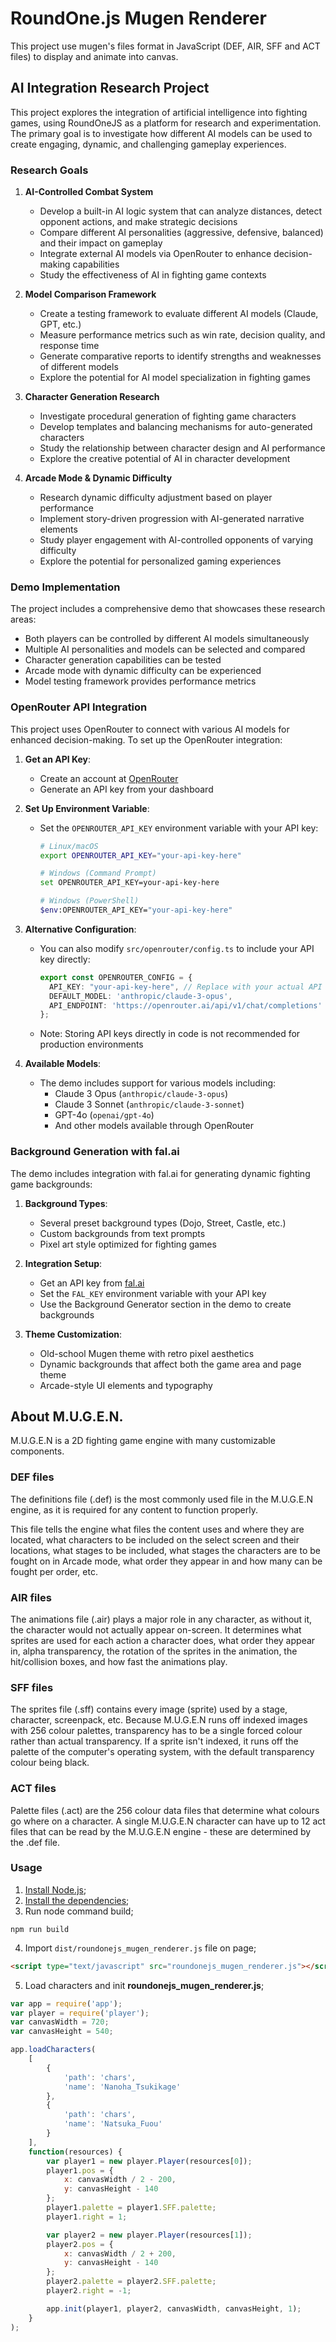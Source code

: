# RoundOne.js Mugen Renderer

This project use mugen's files format in JavaScript (DEF, AIR, SFF and ACT files) to display and animate into canvas.

## AI Integration Research Project

This project explores the integration of artificial intelligence into fighting games, using RoundOneJS as a platform for research and experimentation. The primary goal is to investigate how different AI models can be used to create engaging, dynamic, and challenging gameplay experiences.

### Research Goals

1. **AI-Controlled Combat System**
   - Develop a built-in AI logic system that can analyze distances, detect opponent actions, and make strategic decisions
   - Compare different AI personalities (aggressive, defensive, balanced) and their impact on gameplay
   - Integrate external AI models via OpenRouter to enhance decision-making capabilities
   - Study the effectiveness of AI in fighting game contexts

2. **Model Comparison Framework**
   - Create a testing framework to evaluate different AI models (Claude, GPT, etc.)
   - Measure performance metrics such as win rate, decision quality, and response time
   - Generate comparative reports to identify strengths and weaknesses of different models
   - Explore the potential for AI model specialization in fighting games

3. **Character Generation Research**
   - Investigate procedural generation of fighting game characters
   - Develop templates and balancing mechanisms for auto-generated characters
   - Study the relationship between character design and AI performance
   - Explore the creative potential of AI in character development

4. **Arcade Mode & Dynamic Difficulty**
   - Research dynamic difficulty adjustment based on player performance
   - Implement story-driven progression with AI-generated narrative elements
   - Study player engagement with AI-controlled opponents of varying difficulty
   - Explore the potential for personalized gaming experiences

### Demo Implementation

The project includes a comprehensive demo that showcases these research areas:
- Both players can be controlled by different AI models simultaneously
- Multiple AI personalities and models can be selected and compared
- Character generation capabilities can be tested
- Arcade mode with dynamic difficulty can be experienced
- Model testing framework provides performance metrics

### OpenRouter API Integration

This project uses OpenRouter to connect with various AI models for enhanced decision-making. To set up the OpenRouter integration:

1. **Get an API Key**:
   - Create an account at [OpenRouter](https://openrouter.ai/)
   - Generate an API key from your dashboard

2. **Set Up Environment Variable**:
   - Set the `OPENROUTER_API_KEY` environment variable with your API key:
     ```bash
     # Linux/macOS
     export OPENROUTER_API_KEY="your-api-key-here"
     
     # Windows (Command Prompt)
     set OPENROUTER_API_KEY=your-api-key-here
     
     # Windows (PowerShell)
     $env:OPENROUTER_API_KEY="your-api-key-here"
     ```

3. **Alternative Configuration**:
   - You can also modify `src/openrouter/config.ts` to include your API key directly:
     ```typescript
     export const OPENROUTER_CONFIG = {
       API_KEY: "your-api-key-here", // Replace with your actual API key
       DEFAULT_MODEL: 'anthropic/claude-3-opus',
       API_ENDPOINT: 'https://openrouter.ai/api/v1/chat/completions'
     };
     ```
   - Note: Storing API keys directly in code is not recommended for production environments

4. **Available Models**:
   - The demo includes support for various models including:
     - Claude 3 Opus (`anthropic/claude-3-opus`)
     - Claude 3 Sonnet (`anthropic/claude-3-sonnet`)
     - GPT-4o (`openai/gpt-4o`)
     - And other models available through OpenRouter

### Background Generation with fal.ai

The demo includes integration with fal.ai for generating dynamic fighting game backgrounds:

1. **Background Types**:
   - Several preset background types (Dojo, Street, Castle, etc.)
   - Custom backgrounds from text prompts
   - Pixel art style optimized for fighting games

2. **Integration Setup**:
   - Get an API key from [fal.ai](https://fal.ai/)
   - Set the `FAL_KEY` environment variable with your API key
   - Use the Background Generator section in the demo to create backgrounds

3. **Theme Customization**:
   - Old-school Mugen theme with retro pixel aesthetics
   - Dynamic backgrounds that affect both the game area and page theme
   - Arcade-style UI elements and typography

## About M.U.G.E.N.

M.U.G.E.N is a 2D fighting game engine with many customizable components.

### DEF files

The definitions file (.def) is the most commonly used file in the M.U.G.E.N engine, as it is required for any content to function properly.

This file tells the engine what files the content uses and where they are located, what characters to be included on the select screen and their locations, what stages to be included, what stages the characters are to be fought on in Arcade mode, what order they appear in and how many can be fought per order, etc. 

### AIR files

The animations file (.air) plays a major role in any character, as without it, the character would not actually appear on-screen. It determines what sprites are used for each action a character does, what order they appear in, alpha transparency, the rotation of the sprites in the animation, the hit/collision boxes, and how fast the animations play. 

### SFF files

The sprites file (.sff) contains every image (sprite) used by a stage, character, screenpack, etc. Because M.U.G.E.N runs off indexed images with 256 colour palettes, transparency has to be a single forced colour rather than actual transparency. If a sprite isn't indexed, it runs off the palette of the computer's operating system, with the default transparency colour being black. 

### ACT files

Palette files (.act) are the 256 colour data files that determine what colours go where on a character. A single M.U.G.E.N character can have up to 12 act files that can be read by the M.U.G.E.N engine - these are determined by the .def file. 

### Usage

1. [Install Node.js](https://nodejs.org/en/download/package-manager/);
2. [Install the dependencies](https://docs.npmjs.com/cli/install);
3. Run node command build;
```
npm run build
```
4. Import `dist/roundonejs_mugen_renderer.js` file on page;
```html
<script type="text/javascript" src="roundonejs_mugen_renderer.js"></script>
```
5. Load characters and init **roundonejs_mugen_renderer.js**;
```js
var app = require('app');
var player = require('player');
var canvasWidth = 720;
var canvasHeight = 540;

app.loadCharacters(
    [
        {
            'path': 'chars',
            'name': 'Nanoha_Tsukikage'
        },
        {
            'path': 'chars',
            'name': 'Natsuka_Fuou'
        }
    ],
    function(resources) {
        var player1 = new player.Player(resources[0]);
        player1.pos = {
            x: canvasWidth / 2 - 200,
            y: canvasHeight - 140
        };
        player1.palette = player1.SFF.palette;
        player1.right = 1;

        var player2 = new player.Player(resources[1]);
        player2.pos = {
            x: canvasWidth / 2 + 200,
            y: canvasHeight - 140
        };
        player2.palette = player2.SFF.palette;
        player2.right = -1;

        app.init(player1, player2, canvasWidth, canvasHeight, 1);
    }
);
```
